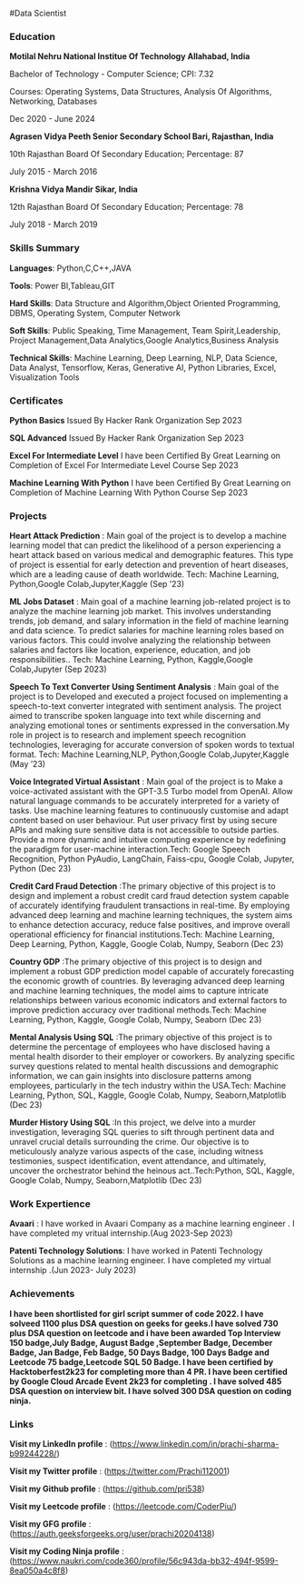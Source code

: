 #Data Scientist
### Education
**Motilal Nehru National Institue Of Technology Allahabad, India**

Bachelor of Technology - Computer Science; CPI: 7.32  

Courses: Operating Systems, Data Structures, Analysis Of Algorithms, Networking, Databases

Dec 2020 - June 2024

**Agrasen Vidya Peeth Senior Secondary School Bari, Rajasthan, India**

10th Rajasthan Board Of Secondary Education; Percentage: 87                                   

July 2015 - March 2016

**Krishna Vidya Mandir Sikar, India**

12th Rajasthan Board Of Secondary Education; Percentage: 78                                  

July 2018 - March 2019

### Skills Summary
**Languages**: Python,C,C++,JAVA

**Tools**: Power BI,Tableau,GIT

**Hard Skills**: Data Structure and Algorithm,Object Oriented Programming, DBMS, Operating System, Computer Network

**Soft Skills**: Public Speaking, Time Management, Team Spirit,Leadership, Project Management,Data Analytics,Google Analytics,Business Analysis

**Technical Skills**: Machine Learning, Deep Learning, NLP, Data Science, Data Analyst, Tensorflow, Keras, Generative AI, Python Libraries, Excel, Visualization Tools


### Certificates
**Python Basics**
Issued By Hacker Rank Organization Sep 2023


**SQL Advanced**
Issued By Hacker Rank Organization Sep 2023


**Excel For Intermediate Level**
I have been Certified By Great Learning on Completion of Excel For Intermediate Level Course Sep 2023


**Machine Learning With Python**
I have been Certified By Great Learning on Completion of Machine Learning With Python Course Sep 2023


### Projects
**Heart Attack Prediction** : Main goal of the project is to develop a machine learning model that can predict the likelihood
of a person experiencing a heart attack based on various medical and demographic features. This type of project is essential for
early detection and prevention of heart diseases, which are a leading cause of death worldwide. Tech: Machine Learning,
Python,Google Colab,Jupyter,Kaggle (Sep ’23)


**ML Jobs Dataset** : Main goal of a machine learning job-related project is to analyze the machine learning job market. This
involves understanding trends, job demand, and salary information in the field of machine learning and data science. To
predict salaries for machine learning roles based on various factors. This could involve analyzing the relationship between
salaries and factors like location, experience, education, and job responsibilities.. Tech: Machine Learning, Python,
Kaggle,Google Colab,Jupyter (Sep 2023)


**Speech To Text Converter Using Sentiment Analysis** : Main goal of the project is to Developed and executed a project
focused on implementing a speech-to-text converter integrated with sentiment analysis. The project aimed to transcribe spoken
language into text while discerning and analyzing emotional tones or sentiments expressed in the conversation.My role in
project is to research and implement speech recognition technologies, leveraging for accurate conversion of spoken words to
textual format. Tech: Machine Learning,NLP, Python,Google Colab,Jupyter,Kaggle (May ’23)


**Voice Integrated Virtual Assistant** : Main goal of the project is to Make a voice-activated assistant with the GPT-3.5
Turbo model from OpenAI. Allow natural language commands to be accurately interpreted for a variety of tasks. Use machine
learning features to continuously customise and adapt content based on user behaviour. Put user privacy first by using secure
APIs and making sure sensitive data is not accessible to outside parties. Provide a more dynamic and intuitive computing
experience by redefining the paradigm for user-machine interaction.Tech: Google Speech Recognition, Python PyAudio,
LangChain, Faiss-cpu, Google Colab, Jupyter, Python (Dec 23)

**Credit Card Fraud Detection** :The primary objective of this project is to design and implement a robust credit card fraud 
detection system capable of accurately identifying fraudulent transactions in real-time. By employing advanced deep learning 
and machine learning techniques, the system aims to enhance detection accuracy, reduce false positives, and improve overall 
operational efficiency for financial institutions.Tech: Machine Learning, Deep Learning, Python, Kaggle, Google Colab, Numpy,
Seaborn (Dec 23)


**Country GDP** :The primary objective of this project is to design and implement a robust GDP prediction model capable of
accurately forecasting the economic growth of countries. By leveraging advanced deep learning and machine learning techniques,
the model aims to capture intricate relationships between various economic indicators and external factors to improve 
prediction accuracy over traditional methods.Tech: Machine Learning, Python, Kaggle, Google Colab, Numpy,
Seaborn (Dec 23)


**Mental Analysis Using SQL** :The primary objective of this project is to determine the percentage of employees who have 
disclosed having a mental health disorder to their employer or coworkers. By analyzing specific survey questions related to
mental health discussions and demographic information, we can gain insights into disclosure patterns among employees, 
particularly in the tech industry within the USA.Tech: Machine Learning, Python, SQL, Kaggle, Google Colab, Numpy,
Seaborn,Matplotlib (Dec 23)


**Murder History Using SQL** :In this project, we delve into a murder investigation, leveraging SQL queries to sift through 
pertinent data and unravel crucial details surrounding the crime. Our objective is to meticulously analyze various aspects 
of the case, including witness testimonies, suspect identification, event attendance, and ultimately, uncover the
orchestrator behind the heinous act..Tech:Python, SQL, Kaggle, Google Colab, Numpy,
Seaborn,Matplotlib (Dec 23)



### Work Expertience
**Avaari** : I have worked in Avaari Company as a machine learning engineer . I have completed my vritual internship.(Aug
2023-Sep 2023)


**Patenti Technology Solutions**: I have worked in Patenti Technology Solutions as a machine learning engineer. I have
completed my virtual internship .(Jun 2023- July 2023) 


 ### Achievements

**I have been shortlisted for girl script summer of code 2022. I have solveed 1100 plus DSA question on geeks for geeks.I have solved 730 plus DSA question on leetcode and i have been awarded Top Interview
150 badge,July Badge, August Badge ,September Badge, December Badge, Jan Badge, Feb Badge, 50 Days Badge, 100 Days Badge and Leetcode 75 badge,Leetcode SQL 50 Badge. I have been certified by Hacktoberfest2k23 for completing more than 4 PR. I have been certified by Google Cloud Arcade Event 2k23 for completing . I have solved 485 DSA question on interview bit. I have solved 300 DSA question on coding ninja.**


### Links
**Visit my LinkedIn profile** : (https://www.linkedin.com/in/prachi-sharma-b99244228/)

**Visit my Twitter profile** : (https://twitter.com/Prachi112001)

**Visit my Github profile** : (https://github.com/pri538)

**Visit my Leetcode profile** : (https://leetcode.com/CoderPiu/)

**Visit my GFG profile** : (https://auth.geeksforgeeks.org/user/prachi20204138)

**Visit my Coding Ninja profile** : (https://www.naukri.com/code360/profile/56c943da-bb32-494f-9599-8ea050a4c8f8)




